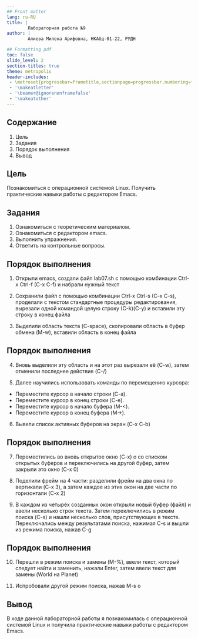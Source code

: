 ```yaml
---
## Front matter
lang: ru-RU
title: |
        Лабораторная работа №9
author: |
        Алиева Милена Арифовна, НКАбд-01-22, РУДН

## Formatting pdf
toc: false
slide_level: 2
section-titles: true
theme: metropolis
header-includes:
 - \metroset{progressbar=frametitle,sectionpage=progressbar,numbering=fraction}
 - '\makeatletter'
 - '\beamer@ignorenonframefalse'
 - '\makeatother'
---
```


## Содержание

1) Цель
2) Задания
3) Порядок выполнения
4) Вывод

## Цель

Познакомиться с операционной системой Linux. Получить практические навыки работы с редактором Emacs.

## Задания

1. Ознакомиться с теоретическим материалом.
2. Ознакомиться с редактором emacs.
3. Выполнить упражнения.
4. Ответить на контрольные вопросы.

## Порядок выполнения 

1. Открыли emacs, создали файл lab07.sh с помощью комбинации Ctrl-x Ctrl-f (C-x C-f) и набрали нужный текст

2. Сохранили файл с помощью комбинации Ctrl-x Ctrl-s (C-x C-s), проделали с текстом стандартные процедуры редактирования, вырезали одной командой целую строку (С-k)(C-y) и вставили эту строку в конец файла 

3. Выделили область текста (C-space), скопировали область в буфер обмена (M-w), вставили область в конец файла 

## Порядок выполнения 

4. Вновь выделили эту область и на этот раз вырезали её (C-w), затем отменили последнее действие (C-/)

5. Далее научились использовать команды по перемещению курсора:
- Переместите курсор в начало строки (C-a).
- Переместите курсор в конец строки (C-e).
- Переместите курсор в начало буфера (M-<).
- Переместите курсор в конец буфера (M->).

6. Вывели список активных буферов на экран (C-x C-b)

## Порядок выполнения 

7. Переместились во вновь открытое окно (C-x) o со списком открытых буферов и переключились на другой буфер, затем закрыли это окно (C-x 0) 

8. Поделили фрейм на 4 части: разделили фрейм на два окна по вертикали (C-x 3), а затем каждое из этих окон на две части по горизонтали (C-x 2) 

9. В каждом из четырёх созданных окон открыли новый буфер (файл) и ввели несколько строк текста. Затем переключились в режим поиска (C-s) и нашли несколько слов, присутствующих в тексте. Переключались между результатами поиска, нажимая C-s и вышли из режима поиска, нажав C-g

## Порядок выполнения 

10. Перешли в режим поиска и замены (M-%), ввели текст, который следует найти и заменить, нажали Enter, затем ввели текст для замены (World на Planet) 

11. Испробовали другой режим поиска, нажав M-s o 

## Вывод 

В ходе данной лабораторной работы я познакомилась с операционной системой Linux и получила практические навыки работы с редактором Emacs.
